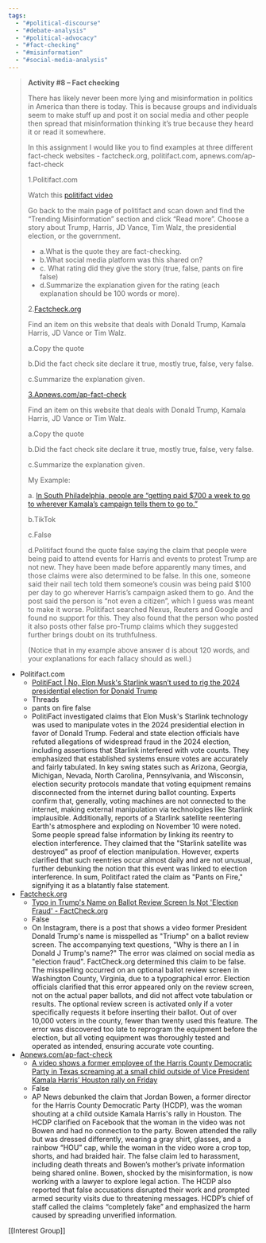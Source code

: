 ```yaml
---
tags:
  - "#political-discourse"
  - "#debate-analysis"
  - "#political-advocacy"
  - "#fact-checking"
  - "#misinformation"
  - "#social-media-analysis"
---
```

> **Activity #8 – Fact checking**
> 
> There has likely never been more lying and misinformation in politics in America than there is today. This is because groups and individuals seem to make stuff up and post it on social media and other people then spread that misinformation thinking it’s true because they heard it or read it somewhere. 
> 
> In this assignment I would like you to find examples at three different fact-check websites - factcheck.org, politifact.com, apnews.com/ap-fact-check
> 
> 1.Politifact.com
> 
> Watch this [politifact video](https://www.politifact.com/article/2018/feb/12/principles-truth-o-meter-politifacts-methodology-i/) 
> 
> Go back to the main page of politifact and scan down and find the “Trending Misinformation” section and click “Read more”. Choose a story about Trump, Harris, JD Vance, Tim Walz, the presidential election, or the government.
> 
> - a.What is the quote they are fact-checking. 
> - b.What social media platform was this shared on?
> - c. What rating did they give the story (true, false, pants on fire false)
> - d.Summarize the explanation given for the rating (each explanation should be 100 words or more).
> 
> 2.[Factcheck.org](https://acconline.austincc.edu/webapps/blackboard/content/factcheck.org) 
> 
> Find an item on this website that deals with Donald Trump, Kamala Harris, JD Vance or Tim Walz. 
> 
> a.Copy the quote
> 
> b.Did the fact check site declare it true, mostly true, false, very false.
> 
> c.Summarize the explanation given.
> 
> [3.Apnews.com/ap-fact-check](http://3.apnews.com/ap-fact-check)
> 
> Find an item on this website that deals with Donald Trump, Kamala Harris, JD Vance or Tim Walz. 
> 
> a.Copy the quote
> 
> b.Did the fact check site declare it true, mostly true, false, very false.
> 
> c.Summarize the explanation given.
> 
>   
> 
> My Example:
> 
> a. [In South Philadelphia, people are “getting paid $700 a week to go to wherever Kamala’s campaign tells them to go to.”](https://www.politifact.com/factchecks/2024/sep/26/tiktok-posts/kamala-harris-campaign-isnt-paying-people-700-a-we/)
> 
> b.TikTok
> 
> c.False
> 
> d.Politifact found the quote false saying the claim that people were being paid to attend events for Harris and events to protest Trump are not new. They have been made before apparently many times, and those claims were also determined to be false. In this one, someone said their nail tech told them someone’s cousin was being paid $100 per day to go wherever Harris’s campaign asked them to go. And the post said the person is “not even a citizen”, which I guess was meant to make it worse. Politifact searched Nexus, Reuters and Google and found no support for this. They also found that the person who posted it also posts other false pro-Trump claims which they suggested further brings doubt on its truthfulness.  
> 
> (Notice that in my example above answer d is about 120 words, and your explanations for each fallacy should as well.)

- Politifact.com
	 - [PolitiFact | No, Elon Musk's Starlink wasn’t used to rig the 2024 presidential election for Donald Trump](https://www.politifact.com/factchecks/2024/nov/12/threads-posts/no-elon-musks-starlink-wasnt-used-to-rig-the-2024/)
	- Threads
	- pants on fire false
	- PolitiFact investigated claims that Elon Musk's Starlink technology was used to manipulate votes in the 2024 presidential election in favor of Donald Trump.
	  Federal and state election officials have refuted allegations of widespread fraud in the 2024 election, including assertions that Starlink interfered with vote counts. They emphasized that established systems ensure votes are accurately and fairly tabulated.
	  In key swing states such as Arizona, Georgia, Michigan, Nevada, North Carolina, Pennsylvania, and Wisconsin, election security protocols mandate that voting equipment remains disconnected from the internet during ballot counting. Experts confirm that, generally, voting machines are not connected to the internet, making external manipulation via technologies like Starlink implausible.
	  Additionally, reports of a Starlink satellite reentering Earth's atmosphere and exploding on November 10 were noted. Some people spread false information by linking its reentry to election interference. They claimed that the "Starlink satellite was destroyed" as proof of election manipulation. However, experts clarified that such reentries occur almost daily and are not unusual, further debunking the notion that this event was linked to election interference.
	  In sum, Politifact rated the claim as "Pants on Fire," signifying it as a blatantly false statement.
- [Factcheck.org](https://acconline.austincc.edu/webapps/blackboard/content/factcheck.org) 
	- [Typo in Trump's Name on Ballot Review Screen Is Not 'Election Fraud' - FactCheck.org](https://www.factcheck.org/2024/11/typo-in-trumps-name-on-ballot-review-screen-is-not-election-fraud/)
	- False
	- On Instagram, there is a post that shows a video former President Donald Trump's name is misspelled as "Triump" on a ballot review screen. The accompanying text questions, "Why is there an I in Donald J Trump's name?" The error was claimed on social media as "election fraud". FactCheck.org determined this claim to be false. The misspelling occurred on an optional ballot review screen in Washington County, Virginia, due to a typographical error. Election officials clarified that this error appeared only on the review screen, not on the actual paper ballots, and did not affect vote tabulation or results. The optional review screen is activated only if a voter specifically requests it before inserting their ballot. Out of over 10,000 voters in the county, fewer than twenty used this feature. The error was discovered too late to reprogram the equipment before the election, but all voting equipment was thoroughly tested and operated as intended, ensuring accurate vote counting.
- [Apnews.com/ap-fact-check](http://3.apnews.com/ap-fact-check)
	- [A video shows a former employee of the Harris County Democratic Party in Texas screaming at a small child outside of Vice President Kamala Harris’ Houston rally on Friday](https://apnews.com/article/fact-check-misinformation-houston-rally-confrontation-99af1f80eb43d31966cae8e68dbc3415)
	- False
	- AP News debunked the claim that Jordan Bowen, a former director for the Harris County Democratic Party (HCDP), was the woman shouting at a child outside Kamala Harris's rally in Houston. The HCDP clarified on Facebook that the woman in the video was not Bowen and had no connection to the party. Bowen attended the rally but was dressed differently, wearing a gray shirt, glasses, and a rainbow “HOU” cap, while the woman in the video wore a crop top, shorts, and had braided hair. The false claim led to harassment, including death threats and Bowen’s mother’s private information being shared online. Bowen, shocked by the misinformation, is now working with a lawyer to explore legal action. The HCDP also reported that false accusations disrupted their work and prompted armed security visits due to threatening messages. HCDP’s chief of staff called the claims “completely fake” and emphasized the harm caused by spreading unverified information.



[[Interest Group]]